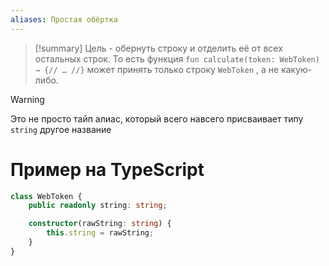 ```yaml
---
aliases: Простая обёртка
---
```

>[!summary]
>Цель - обернуть строку и отделить её от всех остальных строк. То есть функция `fun calculate(token: WebToken) → {// … //}` может принять только строку `WebToken` , а не какую-либо.

>[!warning]
>Это не просто тайп алиас, который всего навсего присваивает типу `string` другое название

# Пример на TypeScript

```ts
class WebToken {
	public readonly string: string;

	constructor(rawString: string) {
		this.string = rawString;
	}
}
```